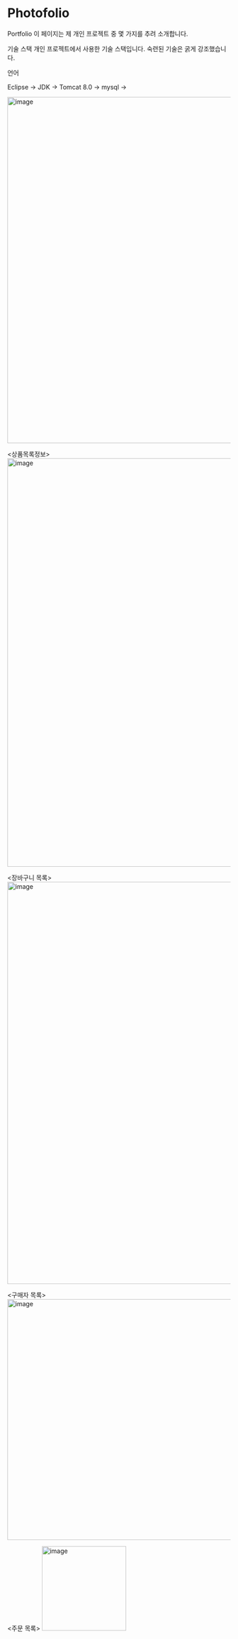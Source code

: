 # Photofolio


Portfolio
이 페이지는 제 개인 프로젝트 중 몇 가지를 추려 소개합니다.

기술 스택
개인 프로젝트에서 사용한 기술 스택입니다. 숙련된 기술은 굵게 강조했습니다.

언어

Eclipse ->
JDK ->
Tomcat 8.0 ->
mysql ->







<img width="779" alt="image" src="https://user-images.githubusercontent.com/116542845/202190275-13b1a5db-1a03-4dfc-bf20-3d637ab174f1.png">

<상품목록정보>
<img width="919" alt="image" src="https://user-images.githubusercontent.com/116542845/202191230-d74c065d-8e00-4f44-af4d-7383178cbe59.png">



<장바구니 목록>
<img width="905" alt="image" src="https://user-images.githubusercontent.com/116542845/202191432-8994f6c0-3dbd-4b03-b6b9-dce3077c14de.png">










<구매자 목록>
<img width="542" alt="image" src="https://user-images.githubusercontent.com/116542845/202193174-2c418a83-e799-4e45-9c04-a55705c9b94d.png">












<주문 목록>
<img width="190" alt="image" src="https://user-images.githubusercontent.com/116542845/202193443-4bcfa6b9-8d02-4916-a666-c955d41e8546.png">

